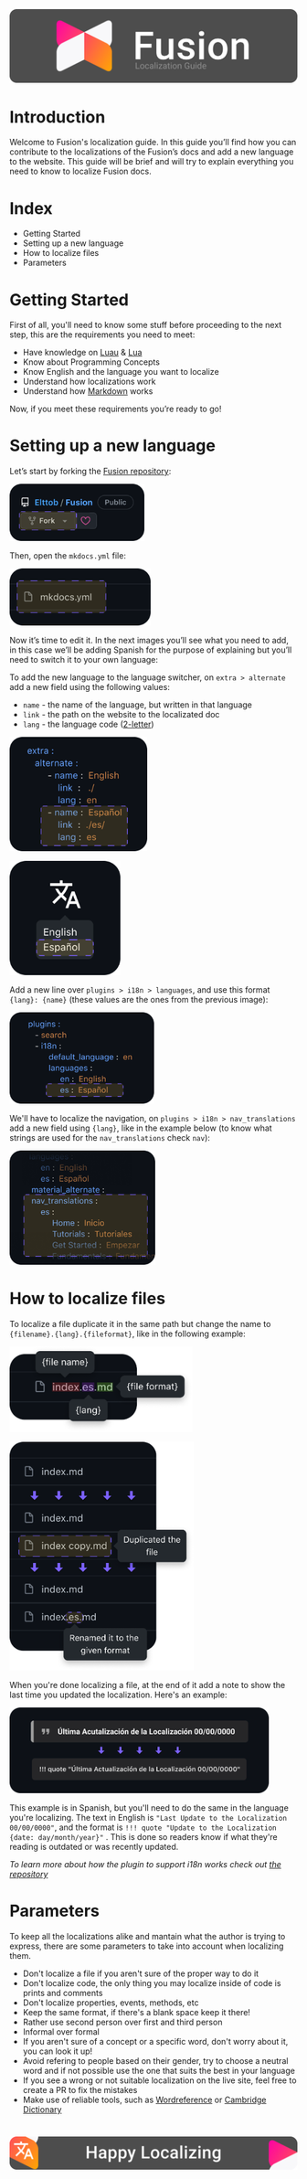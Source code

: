 <p align="center" width="100%">
  <img widht="100em" src="./assets/BannerLocalizationGuide.png" alt="Banner">
</p>

# Introduction

Welcome to Fusion's localization guide. In this guide you’ll find how you can contribute to the localizations of the Fusion’s docs and add a new language to the website. This guide will be brief and will try to explain everything you need to know to localize Fusion docs.

# Index

- Getting Started
- Setting up a new language
- How to localize files
- Parameters

# Getting Started

First of all, you'll need to know some stuff before proceeding to the next step, this are the requirements you need to meet:
- Have knowledge on [Luau](https://luau-lang.org/) & [Lua](https://www.lua.org/)
- Know about Programming Concepts
- Know English and the language you want to localize
- Understand how localizations work
- Understand how [Markdown](https://www.markdownguide.org/) works

Now, if you meet these requirements you’re ready to go!

# Setting up a new language 

Let’s start by forking the [Fusion repository](https://github.com/Elttob/Fusion):

<p align="left" width="100%">
  <img height="100em" src="./assets/ForkRepo.png" alt="Fork">
</p>

Then, open the `mkdocs.yml` file:

<p align="left" width="100%">
  <img height="100em" src="./assets/SelectMkdocs.png" alt="File">
</p>

Now it’s time to edit it. In the next images you’ll see what you need to add, in this case we’ll be adding Spanish for the purpose of explaining but you’ll need to switch it to your own language:

To add the new language to the language switcher, on `extra > alternate` add a new field using the following values:
- `name` - the name of the language, but written in that language
- `link` - the path on the website to the localizated doc
- `lang` - the language code ([2-letter](https://en.wikipedia.org/wiki/ISO_639-1))

<p align="left" width="100%">
  <img height="200em" src="./assets/LangSwitcher.png" alt="Lang switcher mkdocs.yml">
</p>

<p align="left" width="100%">
  <img height="200em" src="./assets/LangSwitcher2.png" alt="Lang switcher">
</p>

Add a new line over `plugins > i18n > languages`, and use this format `{lang}: {name}` (these values are the ones from the previous image):

<p align="left" width="100%">
  <img height="160em" src="./assets/PluginsLanguages.png" alt="Plugins">
</p>

We'll have to localize the navigation, on `plugins > i18n > nav_translations` add a new field using `{lang}`, like in the example below (to know what strings are used for the `nav_translations` check `nav`):

<p align="left" width="100%">
  <img height="200em" src="./assets/NavTranslations.png" alt="Nav_Translations">
</p>

# How to localize files

To localize a file duplicate it in the same path but change the name to `{filename}.{lang}.{fileformat}`, like in the following example:

<p align="left" width="100%">
  <img height="150em" src="./assets/FileFormat.png" alt="File Format">
</p>

<p align="left" width="100%">
  <img height="400em" src="./assets/DuplicateFile.png" alt="Duplicate File">
</p>

When you're done localizing a file, at the end of it add a note to show the last time you updated the localization. Here's an example:

<p align="left" width="100%">
  <img height="150em" src="./assets/FinalNote.png" alt="Last Update">
</p>

This example is in Spanish, but you'll need to do the same in the language you're localizing. The text in English is `"Last Update to the Localization 00/00/0000"`, and the format is `!!! quote "Update to the Localization {date: day/month/year}"` . This is done so readers know if what they're reading is outdated or was recently updated.

*To learn more about how the plugin to support i18n works check out [the repository](https://github.com/ultrabug/mkdocs-static-i18n)*

# Parameters

To keep all the localizations alike and mantain what the author is trying to express, there are some parameters to take into account when localizing them.

- Don't localize a file if you aren't sure of the proper way to do it
- Don't localize code, the only thing you may localize inside of code is prints and comments
- Don't localize properties, events, methods, etc
- Keep the same format, if there's a blank space keep it there!
- Rather use second person over first and third person
- Informal over formal
- If you aren't sure of a concept or a specific word, don't worry about it, you can look it up!
- Avoid refering to people based on their gender, try to choose a neutral word and if not possible use the one that suits the best in your language
- If you see a wrong or not suitable localization on the live site, feel free to create a PR to fix the mistakes
- Make use of reliable tools, such as [Wordreference](https://www.wordreference.com/) or [Cambridge Dictionary](https://dictionary.cambridge.org/)

#

<p align="center" width="100%">
  <img widht="100em" src="./assets/HappyLocalizing.png" alt="Last Update">
</p>
